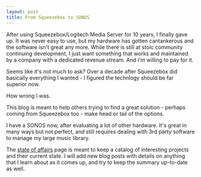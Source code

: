 ```yaml
---
layout: post
title: From Squeezebox to SONOS
---
```


After using Squeezebox/Logitech Media Server for 10 years, I finally gave up. It was never easy to use, but my hardware has gotten cantankerous and the software isn't great any more. While there is still at stoic community continuing development, I just want something that works and maintained by a company with a dedicated revenue stream. And i'm willing to pay for it.

Seems like it's not much to ask? Over a decade after Squeezebox did basically everything I wanted - I figured the technlogy should be far superior now. 

How wrong I was.

This blog is meant to help others trying to find a great solution - perhaps coming from Squeezebox too - make head or tail of the options.

I have a SONOS now, after evaluating a lot of other hardware. It's great in many ways but not perfect, and still requires dealing with 3rd party software to manage my large music library.

The [state of affairs](/state-of-affairs) page is meant to keep a catalog of interesting projects and their current state. I will add new blog posts with details on anything that I learn about as it comes up, and try to keep the summary up-to-date as well.